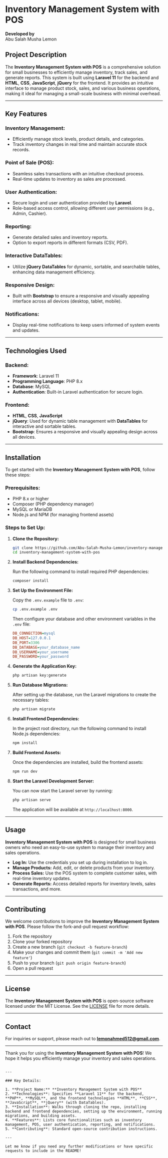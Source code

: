 # Inventory Management System with POS
**Developed by**  
Abu Salah Musha Lemon

## Project Description

The **Inventory Management System with POS** is a comprehensive solution for small businesses to efficiently manage inventory, track sales, and generate reports. This system is built using **Laravel 11** for the backend and **HTML**, **CSS**, **JavaScript**, **jQuery** for the frontend. It provides an intuitive interface to manage product stock, sales, and various business operations, making it ideal for managing a small-scale business with minimal overhead.

---

## Key Features

### Inventory Management:
- Efficiently manage stock levels, product details, and categories.
- Track inventory changes in real time and maintain accurate stock records.

### Point of Sale (POS):
- Seamless sales transactions with an intuitive checkout process.
- Real-time updates to inventory as sales are processed.

### User Authentication:
- Secure login and user authentication provided by **Laravel**.
- Role-based access control, allowing different user permissions (e.g., Admin, Cashier).

### Reporting:
- Generate detailed sales and inventory reports.
- Option to export reports in different formats (CSV, PDF).

### Interactive DataTables:
- Utilize **jQuery DataTables** for dynamic, sortable, and searchable tables, enhancing data management efficiency.

### Responsive Design:
- Built with **Bootstrap** to ensure a responsive and visually appealing interface across all devices (desktop, tablet, mobile).

### Notifications:
- Display real-time notifications to keep users informed of system events and updates.

---

## Technologies Used

### Backend:
- **Framework**: Laravel 11
- **Programming Language**: PHP 8.x
- **Database**: MySQL
- **Authentication**: Built-in Laravel authentication for secure login.
  
### Frontend:
- **HTML**, **CSS**, **JavaScript**
- **jQuery**: Used for dynamic table management with **DataTables** for interactive and sortable tables.
- **Bootstrap**: Ensures a responsive and visually appealing design across all devices.
  
---

## Installation

To get started with the **Inventory Management System with POS**, follow these steps:

### Prerequisites:
- PHP 8.x or higher
- Composer (PHP dependency manager)
- MySQL or MariaDB
- Node.js and NPM (for managing frontend assets)

### Steps to Set Up:

1. **Clone the Repository:**

   ```bash
   git clone https://github.com/Abu-Salah-Musha-Lemon/inventory-management-system-with-pos.git
   cd inventory-management-system-with-pos
   ```

2. **Install Backend Dependencies:**

   Run the following command to install required PHP dependencies:

   ```bash
   composer install
   ```

3. **Set Up the Environment File:**

   Copy the `.env.example` file to `.env`:

   ```bash
   cp .env.example .env
   ```

   Then configure your database and other environment variables in the `.env` file:

   ```ini
   DB_CONNECTION=mysql
   DB_HOST=127.0.0.1
   DB_PORT=3306
   DB_DATABASE=your_database_name
   DB_USERNAME=your_username
   DB_PASSWORD=your_password
   ```

4. **Generate the Application Key:**

   ```bash
   php artisan key:generate
   ```

5. **Run Database Migrations:**

   After setting up the database, run the Laravel migrations to create the necessary tables:

   ```bash
   php artisan migrate
   ```

6. **Install Frontend Dependencies:**

   In the project root directory, run the following command to install Node.js dependencies:

   ```bash
   npm install
   ```

7. **Build Frontend Assets:**

   Once the dependencies are installed, build the frontend assets:

   ```bash
   npm run dev
   ```

8. **Start the Laravel Development Server:**

   You can now start the Laravel server by running:

   ```bash
   php artisan serve
   ```

   The application will be available at `http://localhost:8000`.

---

## Usage

**Inventory Management System with POS** is designed for small business owners who need an easy-to-use system to manage their inventory and sales operations.

- **Log In:** Use the credentials you set up during installation to log in.
- **Manage Products:** Add, edit, or delete products from your inventory.
- **Process Sales:** Use the POS system to complete customer sales, with real-time inventory updates.
- **Generate Reports:** Access detailed reports for inventory levels, sales transactions, and more.

---

## Contributing

We welcome contributions to improve the **Inventory Management System with POS**. Please follow the fork-and-pull request workflow:

1. Fork the repository
2. Clone your forked repository
3. Create a new branch (`git checkout -b feature-branch`)
4. Make your changes and commit them (`git commit -m 'Add new feature'`)
5. Push to your branch (`git push origin feature-branch`)
6. Open a pull request

---

## License

The **Inventory Management System with POS** is open-source software licensed under the MIT License. See the [LICENSE](LICENSE) file for more details.

---

## Contact

For inquiries or support, please reach out to **lemonahmed512@gmail.com**.

---

Thank you for using the **Inventory Management System with POS**! We hope it helps you efficiently manage your inventory and sales operations.
```

---

### Key Details:

1. **Project Name:** **Inventory Management System with POS**
2. **Technologies**: Specifies **Laravel 11** for the backend, **PHP**, **MySQL**, and the frontend technologies **HTML**, **CSS**, **JavaScript**, **jQuery** (with DataTables).
3. **Installation**: Walks through cloning the repo, installing backend and frontend dependencies, setting up the environment, running migrations, and building assets.
4. **Features**: Lists core functionalities such as inventory management, POS, user authentication, reporting, and notifications.
5. **Contributing**: Standard open-source contribution instructions.

---

Let me know if you need any further modifications or have specific requests to include in the README!
